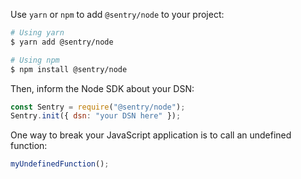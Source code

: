 Use `yarn` or `npm` to add `@sentry/node` to your project:

```bash
# Using yarn
$ yarn add @sentry/node

# Using npm
$ npm install @sentry/node
```

Then, inform the Node SDK about your DSN:

```javascript
const Sentry = require("@sentry/node");
Sentry.init({ dsn: "your DSN here" });
```

One way to break your JavaScript application is to call an undefined function:

```js
myUndefinedFunction();
```
